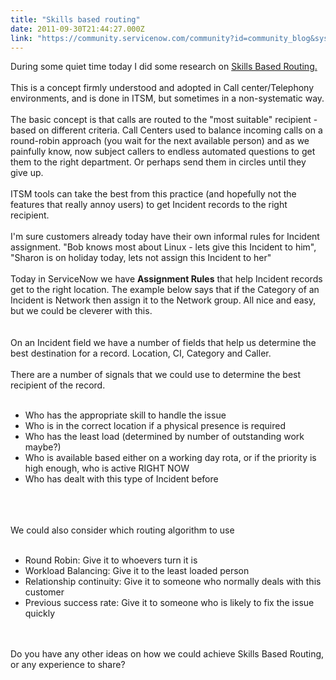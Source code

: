 ```yaml
---
title: "Skills based routing"
date: 2011-09-30T21:44:27.000Z
link: "https://community.servicenow.com/community?id=community_blog&sys_id=6bace625dbd0dbc01dcaf3231f961960"
---
```

<p>During some quiet time today I did some research on <a title=".wikipedia.org/wiki/Skills-based_routing" href="http://en.wikipedia.org/wiki/Skills-based_routing">Skills Based Routing.</a><br /><br />This is a concept firmly understood and adopted in Call center/Telephony environments, and is done in ITSM, but sometimes in a non-systematic way.<br /><br />The basic concept is that calls are routed to the "most suitable" recipient - based on different criteria. Call Centers used to balance incoming calls on a round-robin approach (you wait for the next available person) and as we painfully know, now subject callers to endless automated questions to get them to the right department. Or perhaps send them in circles until they give up.<br /><br />ITSM tools can take the best from this practice (and hopefully not the features that really annoy users) to get Incident records to the right recipient.<br /><br />I'm sure customers already today have their own informal rules for Incident assignment. "Bob knows most about Linux - lets give this Incident to him", "Sharon is on holiday today, lets not assign this Incident to her"<br /><br />Today in ServiceNow we have <b>Assignment Rules</b> that help Incident records get to the right location. The example below says that if the Category of an Incident is Network then assign it to the Network group. All nice and easy, but we could be cleverer with this.<br /><br /><img  alt="" class="jive-image" src="aaa60882dbd8db048c8ef4621f9619de.iix" /><br /><br />On an Incident field we have a number of fields that help us determine the best destination for a record. Location, CI, Category and Caller.<br /><br />There are a number of signals that we could use to determine the best recipient of the record.<br /><br /><ul><li>Who has the appropriate skill to handle the issue</li><li>Who is in the correct location if a physical presence is required</li><li>Who has the least load (determined by number of outstanding work maybe?)</li><li>Who is available based either on a working day rota, or if the priority is high enough, who is active RIGHT NOW</li><li>Who has dealt with this type of Incident before</li></ul><br /><br /><img  alt="" class="jive-image" src="7ae2aff1dbd85b048c8ef4621f961900.iix" /><br /><br />We could also consider which routing algorithm to use<br /><br /><ul><li>Round Robin: Give it to whoevers turn it is</li><li>Workload Balancing: Give it to the least loaded person</li><li>Relationship continuity: Give it to someone who normally deals with this customer</li><li>Previous success rate: Give it to someone who is likely to fix the issue quickly</li></ul><br /><br />Do you have any other ideas on how we could achieve Skills Based Routing, or any experience to share?</p>